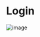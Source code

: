 # Login

![image](https://user-images.githubusercontent.com/50048787/169151945-52ca0911-c6c9-46ac-87c9-41904d89e315.png)

